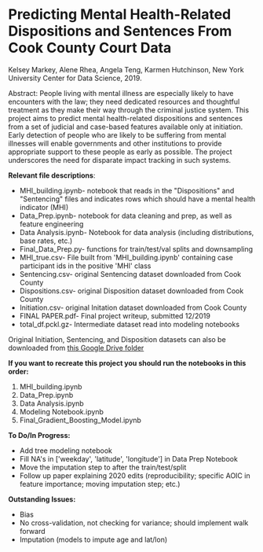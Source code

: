 # Predicting Mental Health-Related Dispositions and Sentences From Cook County Court Data
Kelsey Markey, Alene Rhea, Angela Teng, Karmen Hutchinson, New York University Center for Data Science, 2019.

Abstract: People living with mental illness are especially likely to have encounters with the law; they need dedicated resources and thoughtful treatment as they make their way through the criminal justice system. This project aims to predict mental health-related dispositions and sentences from a set of judicial and case-based features available only at initiation. Early detection of people who are likely to be suffering from mental illnesses will enable governments and other institutions to provide appropriate support to these people as early as possible. The project underscores the need for disparate impact tracking in such systems.

<b> Relevant file descriptions</b>:
- MHI_building.ipynb- notebook that reads in the "Dispositions" and "Sentencing" files and indicates rows which should have a mental health indicator (MHI)
- Data_Prep.ipynb- notebook for data cleaning and prep, as well as feature engineering
- Data Analysis.ipynb- Notebook for data analysis (including distributions, base rates, etc.)
- Final_Data_Prep.py- functions for train/test/val splits and downsampling
- MHI_true.csv- File built from 'MHI_building.ipynb' containing case participant ids in the positive 'MHI' class
- Sentencing.csv- original Sentencing dataset downloaded from Cook County
- Dispositions.csv- original Disposition dataset downloaded from Cook County
- Initiation.csv- original Initation dataset downloaded from Cook County
- FINAL PAPER.pdf- Final project writeup, submitted 12/2019
- total_df.pckl.gz- Intermediate dataset read into modeling notebooks

Original Initiation, Sentencing, and Disposition datasets can also be downloaded from [this Google Drive folder](https://drive.google.com/drive/folders/1gL_7NqyI4gx68XVRWVSeLc-LVTdICb0-?usp=sharing)

<b>If you want to recreate this project you should run the notebooks in this order:</b>
1) MHI_building.ipynb
2) Data_Prep.ipynb
3) Data Analysis.ipynb
4) Modeling Notebook.ipynb
5) Final_Gradient_Boosting_Model.ipynb

<b>To Do/In Progress:</b>
- Add tree modeling notebook
- Fill NA's in ['weekday', 'latitude', 'longitude'] in Data Prep Notebook
- Move the imputation step to after the train/test/split
- Follow up paper explaining 2020 edits (reproducibility; specific AOIC in feature importance; moving imputation step; etc.)

<b>Outstanding Issues:</b>
- Bias
- No cross-validation, not checking for variance; should implement walk forward
- Imputation (models to impute age and lat/lon)
